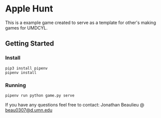 # Apple Hunt
This is a example game created to serve as a template for other's making games for UMDCYL.
## Getting Started
### Install
```
pip3 install pipenv
pipenv install
```

### Running
```
pipenv run python game.py serve
```

If you have any questions feel free to contact: Jonathan Beaulieu @ <beau0307@d.umn.edu>
